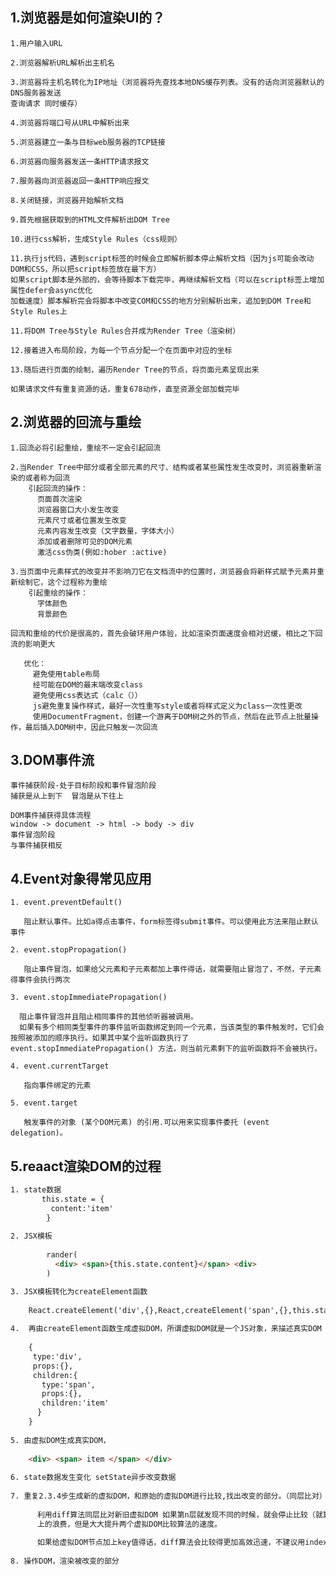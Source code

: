 ## 1.浏览器是如何渲染UI的？

 
    1.用户输入URL   
    
    2.浏览器解析URL解析出主机名
    
    3.浏览器将主机名转化为IP地址（浏览器将先查找本地DNS缓存列表。没有的话向浏览器默认的DNS服务器发送
    查询请求 同时缓存）
    
    4.浏览器将端口号从URL中解析出来
    
    5.浏览器建立一条与目标web服务器的TCP链接
    
    6.浏览器向服务器发送一条HTTP请求报文
    
    7.服务器向浏览器返回一条HTTP响应报文
    
    8.关闭链接，浏览器开始解析文档
    
    9.首先根据获取到的HTML文件解析出DOM Tree
    
    10.进行css解析，生成Style Rules（css规则）
    
    11.执行js代码，遇到script标签的时候会立即解析脚本停止解析文档（因为js可能会改动DOM和CSS，所以把script标签放在最下方）
    如果script脚本是外部的，会等待脚本下载完毕，再继续解析文档（可以在script标签上增加属性defer会async优化
    加载速度）脚本解析完会将脚本中改变COM和CSS的地方分别解析出来，追加到DOM Tree和Style Rules上
    
    11.将DOM Tree与Style Rules合并成为Render Tree（渲染树）
    
    12.接着进入布局阶段，为每一个节点分配一个在页面中对应的坐标
    
    13.随后进行页面的绘制，遍历Render Tree的节点，将页面元素呈现出来
    
    如果请求文件有重复资源的话，重复678动作，直至资源全部加载完毕
    



##  2.浏览器的回流与重绘 

    1.回流必将引起重绘，重绘不一定会引起回流
    
    2.当Render Tree中部分或者全部元素的尺寸、结构或者某些属性发生改变时，浏览器重新渲染的或者称为回流
        引起回流的操作：
          页面首次渲染
          浏览器窗口大小发生改变
          元素尺寸或者位置发生改变
          元素内容发生改变（文字数量，字体大小）
          添加或者删除可见的DOM元素
          激活css伪类(例如:hober :active)
    
    3.当页面中元素样式的改变并不影响刀它在文档流中的位置时，浏览器会将新样式赋予元素并重新绘制它，这个过程称为重绘     
        引起重绘的操作：
          字体颜色
          背景颜色
          
    回流和重绘的代价是很高的，首先会破环用户体验，比如渲染页面速度会相对迟缓，相比之下回流的影响更大
    
       优化：
         避免使用table布局
         经可能在DOM的最末端改变class
         避免使用css表达式（calc（））
         js避免重复操作样式，最好一次性重写style或者将样式定义为class一次性更改
         使用DocumentFragment，创建一个游离于DOM树之外的节点，然后在此节点上批量操作，最后插入DOM树中，因此只触发一次回流
   

        
## 3.DOM事件流
    
    事件捕获阶段-处于目标阶段和事件冒泡阶段
    捕获是从上到下  冒泡是从下往上
    
    DOM事件捕获得具体流程
    window -> document -> html -> body -> div 
    事件冒泡阶段
    与事件捕获相反
    
## 4.Event对象得常见应用
  
    1. event.preventDefault() 
    
       阻止默认事件。比如a得点击事件，form标签得submit事件。可以使用此方法来阻止默认事件
       
    2. event.stopPropagation()
    
       阻止事件冒泡，如果给父元素和子元素都加上事件得话，就需要阻止冒泡了，不然，子元素得事件会执行两次  
    
    3. event.stopImmediatePropagation()
    
      阻止事件冒泡并且阻止相同事件的其他侦听器被调用。
      如果有多个相同类型事件的事件监听函数绑定到同一个元素，当该类型的事件触发时，它们会按照被添加的顺序执行。如果其中某个监听函数执行了 event.stopImmediatePropagation() 方法，则当前元素剩下的监听函数将不会被执行。
    
    4. event.currentTarget   
       
       指向事件绑定的元素
    
    5. event.target
       
       触发事件的对象 (某个DOM元素) 的引用.可以用来实现事件委托 (event delegation)。

## 5.reaact渲染DOM的过程
  ```html
 1. state数据
         this.state = {
           content:'item'
          }
          
 2. JSX模板
     
          rander(
            <div> <span>{this.state.content}</span> <div>
          )   
  
 3. JSX模板转化为createElement函数
    
      React.createElement('div',{},React,createElement('span',{},this.state.content))  
      
 4.  再由createElement函数生成虚拟DOM，所谓虚拟DOM就是一个JS对象，来描述真实DOM
      
      {
       type:'div',
       props:{},
       children:{
         type:'span',
         props:{},
         children:'item'
        }
      }
      
5. 由虚拟DOM生成真实DOM，
      
      <div> <span> item </span> </div>
      
 6. state数据发生变化 setState异步改变数据
      
7. 重复2.3.4步生成新的虚拟DOM，和原始的虚拟DOM进行比较,找出改变的部分。（同层比对）
        
        利用diff算法同层比对新旧虚拟DOM 如果第n层就发现不同的时候，就会停止比较（就算下面n层下的DOM结构一致），虽然有些渲染DOM
        上的浪费，但是大大提升两个虚拟DOM比较算法的速度。 
        
        如果给虚拟DOM节点加上key值得话，diff算法会比较得更加高效迅速，不建议用index作为key值，因为一旦发生删除或者插入，当前得节点虽然发生变化但是key值可能不会变，可能导致渲染内容缺失。key值最好是独一无二得。
       
 8. 操作DOM，渲染被改变的部分 
```
